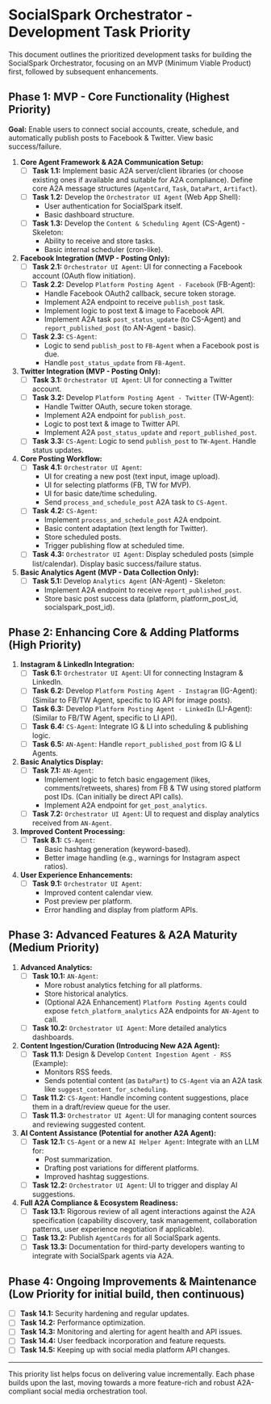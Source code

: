 # SocialSpark Orchestrator - Development Task Priority

This document outlines the prioritized development tasks for building the SocialSpark Orchestrator, focusing on an MVP (Minimum Viable Product) first, followed by subsequent enhancements.

## Phase 1: MVP - Core Functionality (Highest Priority)

**Goal:** Enable users to connect social accounts, create, schedule, and automatically publish posts to Facebook & Twitter. View basic success/failure.

1.  **Core Agent Framework & A2A Communication Setup:**
    *   [ ] **Task 1.1:** Implement basic A2A server/client libraries (or choose existing ones if available and suitable for A2A compliance). Define core A2A message structures (`AgentCard`, `Task`, `DataPart`, `Artifact`).
    *   [ ] **Task 1.2:** Develop the `Orchestrator UI Agent` (Web App Shell):
        *   User authentication for SocialSpark itself.
        *   Basic dashboard structure.
    *   [ ] **Task 1.3:** Develop the `Content & Scheduling Agent` (CS-Agent) - Skeleton:
        *   Ability to receive and store tasks.
        *   Basic internal scheduler (cron-like).

2.  **Facebook Integration (MVP - Posting Only):**
    *   [ ] **Task 2.1:** `Orchestrator UI Agent`: UI for connecting a Facebook account (OAuth flow initiation).
    *   [ ] **Task 2.2:** Develop `Platform Posting Agent - Facebook` (FB-Agent):
        *   Handle Facebook OAuth2 callback, secure token storage.
        *   Implement A2A endpoint to receive `publish_post` task.
        *   Implement logic to post text & image to Facebook API.
        *   Implement A2A task `post_status_update` (to CS-Agent) and `report_published_post` (to AN-Agent - basic).
    *   [ ] **Task 2.3:** `CS-Agent`:
        *   Logic to send `publish_post` to `FB-Agent` when a Facebook post is due.
        *   Handle `post_status_update` from `FB-Agent`.

3.  **Twitter Integration (MVP - Posting Only):**
    *   [ ] **Task 3.1:** `Orchestrator UI Agent`: UI for connecting a Twitter account.
    *   [ ] **Task 3.2:** Develop `Platform Posting Agent - Twitter` (TW-Agent):
        *   Handle Twitter OAuth, secure token storage.
        *   Implement A2A endpoint for `publish_post`.
        *   Logic to post text & image to Twitter API.
        *   Implement A2A `post_status_update` and `report_published_post`.
    *   [ ] **Task 3.3:** `CS-Agent`: Logic to send `publish_post` to `TW-Agent`. Handle status updates.

4.  **Core Posting Workflow:**
    *   [ ] **Task 4.1:** `Orchestrator UI Agent`:
        *   UI for creating a new post (text input, image upload).
        *   UI for selecting platforms (FB, TW for MVP).
        *   UI for basic date/time scheduling.
        *   Send `process_and_schedule_post` A2A task to `CS-Agent`.
    *   [ ] **Task 4.2:** `CS-Agent`:
        *   Implement `process_and_schedule_post` A2A endpoint.
        *   Basic content adaptation (text length for Twitter).
        *   Store scheduled posts.
        *   Trigger publishing flow at scheduled time.
    *   [ ] **Task 4.3:** `Orchestrator UI Agent`: Display scheduled posts (simple list/calendar). Display basic success/failure status.

5.  **Basic Analytics Agent (MVP - Data Collection Only):**
    *   [ ] **Task 5.1:** Develop `Analytics Agent` (AN-Agent) - Skeleton:
        *   Implement A2A endpoint to receive `report_published_post`.
        *   Store basic post success data (platform, platform_post_id, socialspark_post_id).

## Phase 2: Enhancing Core & Adding Platforms (High Priority)

1.  **Instagram & LinkedIn Integration:**
    *   [ ] **Task 6.1:** `Orchestrator UI Agent`: UI for connecting Instagram & LinkedIn.
    *   [ ] **Task 6.2:** Develop `Platform Posting Agent - Instagram` (IG-Agent): (Similar to FB/TW Agent, specific to IG API for image posts).
    *   [ ] **Task 6.3:** Develop `Platform Posting Agent - LinkedIn` (LI-Agent): (Similar to FB/TW Agent, specific to LI API).
    *   [ ] **Task 6.4:** `CS-Agent`: Integrate IG & LI into scheduling & publishing logic.
    *   [ ] **Task 6.5:** `AN-Agent`: Handle `report_published_post` from IG & LI Agents.

2.  **Basic Analytics Display:**
    *   [ ] **Task 7.1:** `AN-Agent`:
        *   Implement logic to fetch basic engagement (likes, comments/retweets, shares) from FB & TW using stored platform post IDs. (Can initially be direct API calls).
        *   Implement A2A endpoint for `get_post_analytics`.
    *   [ ] **Task 7.2:** `Orchestrator UI Agent`: UI to request and display analytics received from `AN-Agent`.

3.  **Improved Content Processing:**
    *   [ ] **Task 8.1:** `CS-Agent`:
        *   Basic hashtag generation (keyword-based).
        *   Better image handling (e.g., warnings for Instagram aspect ratios).

4.  **User Experience Enhancements:**
    *   [ ] **Task 9.1:** `Orchestrator UI Agent`:
        *   Improved content calendar view.
        *   Post preview per platform.
        *   Error handling and display from platform APIs.

## Phase 3: Advanced Features & A2A Maturity (Medium Priority)

1.  **Advanced Analytics:**
    *   [ ] **Task 10.1:** `AN-Agent`:
        *   More robust analytics fetching for all platforms.
        *   Store historical analytics.
        *   (Optional A2A Enhancement) `Platform Posting Agents` could expose `fetch_platform_analytics` A2A endpoints for `AN-Agent` to call.
    *   [ ] **Task 10.2:** `Orchestrator UI Agent`: More detailed analytics dashboards.

2.  **Content Ingestion/Curation (Introducing New A2A Agent):**
    *   [ ] **Task 11.1:** Design & Develop `Content Ingestion Agent - RSS` (Example):
        *   Monitors RSS feeds.
        *   Sends potential content (as `DataPart`) to `CS-Agent` via an A2A task like `suggest_content_for_scheduling`.
    *   [ ] **Task 11.2:** `CS-Agent`: Handle incoming content suggestions, place them in a draft/review queue for the user.
    *   [ ] **Task 11.3:** `Orchestrator UI Agent`: UI for managing content sources and reviewing suggested content.

3.  **AI Content Assistance (Potential for another A2A Agent):**
    *   [ ] **Task 12.1:** `CS-Agent` or a new `AI Helper Agent`: Integrate with an LLM for:
        *   Post summarization.
        *   Drafting post variations for different platforms.
        *   Improved hashtag suggestions.
    *   [ ] **Task 12.2:** `Orchestrator UI Agent`: UI to trigger and display AI suggestions.

4.  **Full A2A Compliance & Ecosystem Readiness:**
    *   [ ] **Task 13.1:** Rigorous review of all agent interactions against the A2A specification (capability discovery, task management, collaboration patterns, user experience negotiation if applicable).
    *   [ ] **Task 13.2:** Publish `AgentCards` for all SocialSpark agents.
    *   [ ] **Task 13.3:** Documentation for third-party developers wanting to integrate with SocialSpark agents via A2A.

## Phase 4: Ongoing Improvements & Maintenance (Low Priority for initial build, then continuous)

*   [ ] **Task 14.1:** Security hardening and regular updates.
*   [ ] **Task 14.2:** Performance optimization.
*   [ ] **Task 14.3:** Monitoring and alerting for agent health and API issues.
*   [ ] **Task 14.4:** User feedback incorporation and feature requests.
*   [ ] **Task 14.5:** Keeping up with social media platform API changes.

---

This priority list helps focus on delivering value incrementally. Each phase builds upon the last, moving towards a more feature-rich and robust A2A-compliant social media orchestration tool. 